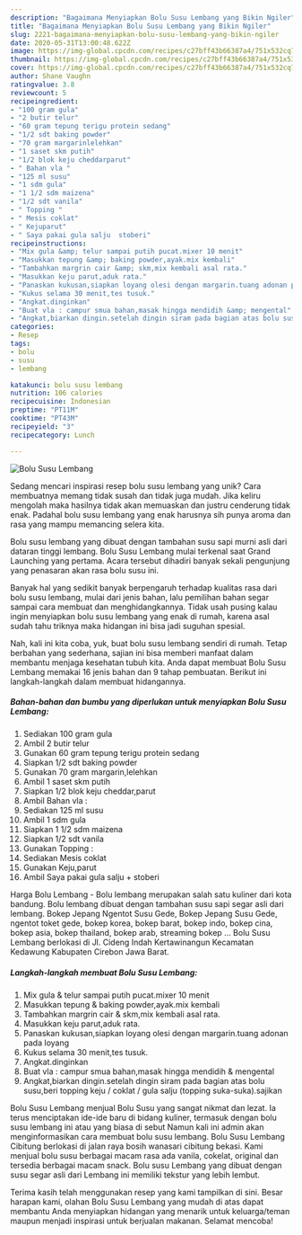 ```yaml
---
description: "Bagaimana Menyiapkan Bolu Susu Lembang yang Bikin Ngiler"
title: "Bagaimana Menyiapkan Bolu Susu Lembang yang Bikin Ngiler"
slug: 2221-bagaimana-menyiapkan-bolu-susu-lembang-yang-bikin-ngiler
date: 2020-05-31T13:00:48.622Z
image: https://img-global.cpcdn.com/recipes/c27bff43b66387a4/751x532cq70/bolu-susu-lembang-foto-resep-utama.jpg
thumbnail: https://img-global.cpcdn.com/recipes/c27bff43b66387a4/751x532cq70/bolu-susu-lembang-foto-resep-utama.jpg
cover: https://img-global.cpcdn.com/recipes/c27bff43b66387a4/751x532cq70/bolu-susu-lembang-foto-resep-utama.jpg
author: Shane Vaughn
ratingvalue: 3.8
reviewcount: 5
recipeingredient:
- "100 gram gula"
- "2 butir telur"
- "60 gram tepung terigu protein sedang"
- "1/2 sdt baking powder"
- "70 gram margarinlelehkan"
- "1 saset skm putih"
- "1/2 blok keju cheddarparut"
- " Bahan vla "
- "125 ml susu"
- "1 sdm gula"
- "1 1/2 sdm maizena"
- "1/2 sdt vanila"
- " Topping "
- " Mesis coklat"
- " Kejuparut"
- " Saya pakai gula salju  stoberi"
recipeinstructions:
- "Mix gula &amp; telur sampai putih pucat.mixer 10 menit"
- "Masukkan tepung &amp; baking powder,ayak.mix kembali"
- "Tambahkan margrin cair &amp; skm,mix kembali asal rata."
- "Masukkan keju parut,aduk rata."
- "Panaskan kukusan,siapkan loyang olesi dengan margarin.tuang adonan pada loyang"
- "Kukus selama 30 menit,tes tusuk."
- "Angkat.dinginkan"
- "Buat vla : campur smua bahan,masak hingga mendidih &amp; mengental"
- "Angkat,biarkan dingin.setelah dingin siram pada bagian atas bolu susu,beri topping keju / coklat / gula salju (topping suka-suka).sajikan"
categories:
- Resep
tags:
- bolu
- susu
- lembang

katakunci: bolu susu lembang 
nutrition: 106 calories
recipecuisine: Indonesian
preptime: "PT11M"
cooktime: "PT43M"
recipeyield: "3"
recipecategory: Lunch

---
```



![Bolu Susu Lembang](https://img-global.cpcdn.com/recipes/c27bff43b66387a4/751x532cq70/bolu-susu-lembang-foto-resep-utama.jpg)

Sedang mencari inspirasi resep bolu susu lembang yang unik? Cara membuatnya memang tidak susah dan tidak juga mudah. Jika keliru mengolah maka hasilnya tidak akan memuaskan dan justru cenderung tidak enak. Padahal bolu susu lembang yang enak harusnya sih punya aroma dan rasa yang mampu memancing selera kita.

Bolu susu lembang yang dibuat dengan tambahan susu sapi murni asli dari dataran tinggi lembang. Bolu Susu Lembang mulai terkenal saat Grand Launching yang pertama. Acara tersebut dihadiri banyak sekali pengunjung yang penasaran akan rasa bolu susu ini.

Banyak hal yang sedikit banyak berpengaruh terhadap kualitas rasa dari bolu susu lembang, mulai dari jenis bahan, lalu pemilihan bahan segar sampai cara membuat dan menghidangkannya. Tidak usah pusing kalau ingin menyiapkan bolu susu lembang yang enak di rumah, karena asal sudah tahu triknya maka hidangan ini bisa jadi suguhan spesial.


Nah, kali ini kita coba, yuk, buat bolu susu lembang sendiri di rumah. Tetap berbahan yang sederhana, sajian ini bisa memberi manfaat dalam membantu menjaga kesehatan tubuh kita. Anda dapat membuat Bolu Susu Lembang memakai 16 jenis bahan dan 9 tahap pembuatan. Berikut ini langkah-langkah dalam membuat hidangannya.

<!--inarticleads1-->

##### Bahan-bahan dan bumbu yang diperlukan untuk menyiapkan Bolu Susu Lembang:

1. Sediakan 100 gram gula
1. Ambil 2 butir telur
1. Gunakan 60 gram tepung terigu protein sedang
1. Siapkan 1/2 sdt baking powder
1. Gunakan 70 gram margarin,lelehkan
1. Ambil 1 saset skm putih
1. Siapkan 1/2 blok keju cheddar,parut
1. Ambil  Bahan vla :
1. Sediakan 125 ml susu
1. Ambil 1 sdm gula
1. Siapkan 1 1/2 sdm maizena
1. Siapkan 1/2 sdt vanila
1. Gunakan  Topping :
1. Sediakan  Mesis coklat
1. Gunakan  Keju,parut
1. Ambil  Saya pakai gula salju + stoberi


Harga Bolu Lembang - Bolu lembang merupakan salah satu kuliner dari kota bandung. Bolu lembang dibuat dengan tambahan susu sapi segar asli dari lembang. Bokep Jepang Ngentot Susu Gede, Bokep Jepang Susu Gede, ngentot toket gede, bokep korea, bokep barat, bokep indo, bokep cina, bokep asia, bokep thailand, bokep arab, streaming bokep … Bolu Susu Lembang berlokasi di Jl. Cideng Indah Kertawinangun Kecamatan Kedawung Kabupaten Cirebon Jawa Barat. 

<!--inarticleads2-->

##### Langkah-langkah membuat Bolu Susu Lembang:

1. Mix gula &amp; telur sampai putih pucat.mixer 10 menit
1. Masukkan tepung &amp; baking powder,ayak.mix kembali
1. Tambahkan margrin cair &amp; skm,mix kembali asal rata.
1. Masukkan keju parut,aduk rata.
1. Panaskan kukusan,siapkan loyang olesi dengan margarin.tuang adonan pada loyang
1. Kukus selama 30 menit,tes tusuk.
1. Angkat.dinginkan
1. Buat vla : campur smua bahan,masak hingga mendidih &amp; mengental
1. Angkat,biarkan dingin.setelah dingin siram pada bagian atas bolu susu,beri topping keju / coklat / gula salju (topping suka-suka).sajikan


Bolu Susu Lembang menjual Bolu Susu yang sangat nikmat dan lezat. Ia terus menciptakan ide-ide baru di bidang kuliner, termasuk dengan bolu susu lembang ini atau yang biasa di sebut Namun kali ini admin akan menginformasikan cara membuat bolu susu lembang. Bolu Susu Lembang Cibitung berlokasi di jalan raya bosih wanasari cibitung bekasi. Kami menjual bolu susu berbagai macam rasa ada vanila, cokelat, original dan tersedia berbagai macam snack. Bolu susu Lembang yang dibuat dengan susu segar asli dari Lembang ini memiliki tekstur yang lebih lembut. 

Terima kasih telah menggunakan resep yang kami tampilkan di sini. Besar harapan kami, olahan Bolu Susu Lembang yang mudah di atas dapat membantu Anda menyiapkan hidangan yang menarik untuk keluarga/teman maupun menjadi inspirasi untuk berjualan makanan. Selamat mencoba!
